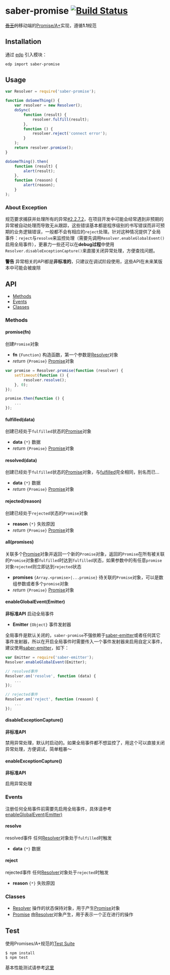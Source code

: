 saber-promise [![Build Status](https://travis-ci.org/ecomfe/saber-promise.png)](https://travis-ci.org/ecomfe/saber-promise)
===

<del><a href="http://baike.baidu.com/view/8420590.htm" target="_blank">吾王</a>的</del>移动端的[Promise/A+](http://promises-aplus.github.io/promises-spec/)实现，遵循**1.1**规范

## Installation

通过 [edp](https://github.com/ecomfe/edp) 引入模块：

```sh
edp import saber-promise
```

## Usage

```js
var Resolver = require('saber-promise');

function doSomeThing() {
    var resolver = new Resolver();
    doSync(
        function (result) {
            resolver.fulfill(result);
        },
        function () {
            resolver.reject('connect error');
        }
    );
    return resolver.promise();
}

doSomeThing().then(
    function (result) {
        alert(result);
    },
    function (reason) {
        alert(reason);
    }
);
```

### About Exception

规范要求捕获并处理所有的异常[#2.2.7.2](http://promisesaplus.com/#point-50)，在项目开发中可能会经常遇到非预期的异常被自动处理而导致无从跟踪，这些错误基本都是程序级别的书写错误而非可预期的业务逻辑错误，一般都不会有相应的`reject`处理。针对这种情况提供了全局事件：`reject`与`resolve`来监控处理（需要先调用`Resolver.enableGlobalEvent()`启用全局事件），更暴力一些还可以在**debug过程**中使用`Resolver.disableExceptionCapture()`来直接关闭异常处理，方便查找问题。

**警告** 异常相关的API都是**非标准的**，只建议在调试阶段使用，这些API在未来某版本中可能会被废除

## API

* [Methods](#methods)
* [Events](#events)
* [Classes](#classes)

### Methods

#### promise(fn)

创建`Promise`对象

* **fn** `{Function}` 构造函数，第一个参数是[Resolver](doc/resolver.md)对象
* _return_ `{Promise}` [Promise](doc/promise.md)对象

```js
var promise = Resolver.promise(function (resolver) {
    setTimeout(function () {
        resolver.resolve();
    }, 0);
});

promise.then(function () {
    ...
});
```

#### fulfilled(data)

创建已经处于`fulfilled`状态的[Promise](doc/promise.md)对象

* **data** `{*}` 数据
* _return_ `{Promise}` [Promise](doc/promise.md)对象

#### resolved(data)

创建已经处于`fulfilled`状态的[Promise](doc/promise.md)对象，与[fulfilled](#fulfilleddata)完全相同，别名而已...

* **data** `{*}` 数据
* _return_ `{Promise}` [Promise](doc/promise.md)对象

#### rejected(reason)

创建已经处于`rejected`状态的`Promise`对象

* **reason** `{*}` 失败原因
* _return_ `{Promise}` [Promise](doc/promise.md)对象

#### all(promises)

关联多个[Promise](doc/promise.md)对象并返回一个新的`Promise`对象，返回的`Promise`在所有被关联的`Promise`对象都`fulfilled`时达到`fulfilled`状态，如果参数中的有任意`promise`对象`rejected`则立即达到`rejected`状态

* **promises** `{Array.<promise>|...promise}` 待关联的`Promise`对象，可以是数组参数或者多个`promise`对象
* _return_ `{Promise}` [Promise](doc/promise.md)对象

#### enableGlobalEvent(Emitter)

**非标准API** 启动全局事件

* **Emitter** `{Object}` 事件发射器

全局事件是默认关闭的，`saber-promise`不强依赖于[saber-emitter](https://github.com/ecomfe/saber-emitter)或者任何其它事件发射器，所以在开启全局事件时需要传入一个事件发射器来启用自定义事件，建议使用[saber-emitter](https://github.com/ecomfe/saber-emitter)，如下：

```js
var Emitter = require('saber-emitter');
Resolver.enableGlobalEvent(Emitter);

// resolved事件
Resolver.on('resolve', function (data) {
    ...
});

// rejected事件
Resolver.on('reject', function (reason) {
    ...
});
```

#### disableExceptionCapture()

**非标准API**

禁用异常处理，默认时启动的。如果全局事件都不想监控了，用这个可以直接关闭异常处理，方便调试，简单粗暴～

#### enableExceptionCapture()

**非标准API**

启用异常处理

### Events

注册任何全局事件前需要先启用全局事件，具体请参考[enableGlobalEvent(Emitter)](#enableglobaleventemitter)

#### resolve

resolved事件 任何[Resolver](doc/resolver.md)对象处于`fulfilled`时触发

* **data** `{*}` 数据

#### reject

rejected事件 任何[Resolver](doc/resolver.md)对象处于`rejected`时触发

* **reason** `{*}` 失败原因

### Classes

* [Resolver](doc/resolver.md) 操作的状态保持对象，用于产生[Promise](promise.md)对象
* [Promise](doc/promise.md) 由[Resolver](resolver.md)对象产生，用于表示一个正在进行的操作

## Test

使用Promises/A+规范的[Test Suite](https://github.com/promises-aplus/promises-tests)

    $ npm install
    $ npm test

基本性能测试请参考[这里](https://github.com/treelite/promise-perf-tests)
